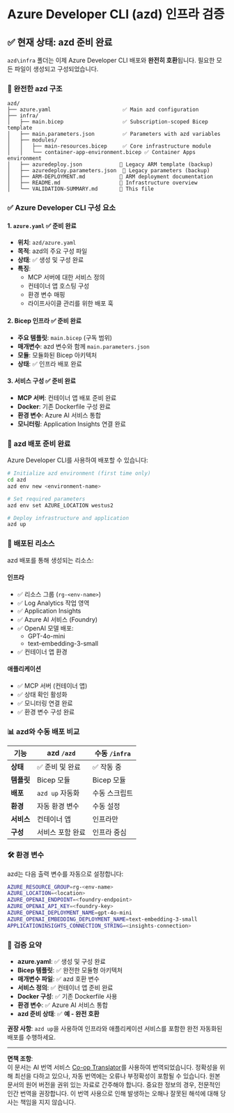 <!--
CO_OP_TRANSLATOR_METADATA:
{
  "original_hash": "20ed201aa472e9936f4e0c5144626011",
  "translation_date": "2025-09-30T12:52:57+00:00",
  "source_file": "azd/infra/VALIDATION-SUMMARY.md",
  "language_code": "ko"
}
-->
# Azure Developer CLI (azd) 인프라 검증

## ✅ **현재 상태: azd 준비 완료**

`azd\infra` 폴더는 이제 Azure Developer CLI 배포와 **완전히 호환**됩니다. 필요한 모든 파일이 생성되고 구성되었습니다.

### 📁 **완전한 azd 구조**
```
azd/
├── azure.yaml                       ✅ Main azd configuration
├── infra/
│   ├── main.bicep                   ✅ Subscription-scoped Bicep template
│   ├── main.parameters.json         ✅ Parameters with azd variables
│   ├── modules/
│   │   ├── main-resources.bicep     ✅ Core infrastructure module
│   │   └── container-app-environment.bicep ✅ Container Apps environment
│   ├── azuredeploy.json            📄 Legacy ARM template (backup)
│   ├── azuredeploy.parameters.json  📄 Legacy parameters (backup)
│   ├── ARM-DEPLOYMENT.md           📄 ARM deployment documentation
│   ├── README.md                   📄 Infrastructure overview
│   └── VALIDATION-SUMMARY.md       📝 This file
```

### ✅ **Azure Developer CLI 구성 요소**

#### 1. `azure.yaml` ✅ **준비 완료**
- **위치**: `azd/azure.yaml`
- **목적**: azd의 주요 구성 파일
- **상태**: ✅ 생성 및 구성 완료
- **특징**:
  - MCP 서버에 대한 서비스 정의
  - 컨테이너 앱 호스팅 구성
  - 환경 변수 매핑
  - 라이프사이클 관리를 위한 배포 훅

#### 2. **Bicep 인프라** ✅ **준비 완료**
- **주요 템플릿**: `main.bicep` (구독 범위)
- **매개변수**: azd 변수와 함께 `main.parameters.json`
- **모듈**: 모듈화된 Bicep 아키텍처
- **상태**: ✅ 인프라 배포 완료

#### 3. **서비스 구성** ✅ **준비 완료**
- **MCP 서버**: 컨테이너 앱 배포 준비 완료
- **Docker**: 기존 Dockerfile 구성 완료
- **환경 변수**: Azure AI 서비스 통합
- **모니터링**: Application Insights 연결 완료

### 🚀 **azd 배포 준비 완료**

Azure Developer CLI를 사용하여 배포할 수 있습니다:

```bash
# Initialize azd environment (first time only)
cd azd
azd env new <environment-name>

# Set required parameters
azd env set AZURE_LOCATION westus2

# Deploy infrastructure and application
azd up
```

### 🎯 **배포된 리소스**

azd 배포를 통해 생성되는 리소스:

#### **인프라**
- ✅ 리소스 그룹 (`rg-<env-name>`)
- ✅ Log Analytics 작업 영역
- ✅ Application Insights
- ✅ Azure AI 서비스 (Foundry)
- ✅ OpenAI 모델 배포:
  - GPT-4o-mini
  - text-embedding-3-small
- ✅ 컨테이너 앱 환경

#### **애플리케이션**
- ✅ MCP 서버 (컨테이너 앱)
- ✅ 상태 확인 활성화
- ✅ 모니터링 연결 완료
- ✅ 환경 변수 구성 완료

### 📊 **azd와 수동 배포 비교**

| 기능 | azd `/azd` | 수동 `/infra` |
|------|------------|---------------|
| **상태** | ✅ 준비 및 완료 | ✅ 작동 중 |
| **템플릿** | Bicep 모듈 | Bicep 모듈 |
| **배포** | `azd up` 자동화 | 수동 스크립트 |
| **환경** | 자동 환경 변수 | 수동 설정 |
| **서비스** | 컨테이너 앱 | 인프라만 |
| **구성** | 서비스 포함 완료 | 인프라 중심 |

### 🛠️ **환경 변수**

azd는 다음 출력 변수를 자동으로 설정합니다:

```bash
AZURE_RESOURCE_GROUP=rg-<env-name>
AZURE_LOCATION=<location>
AZURE_OPENAI_ENDPOINT=<foundry-endpoint>
AZURE_OPENAI_API_KEY=<foundry-key>
AZURE_OPENAI_DEPLOYMENT_NAME=gpt-4o-mini
AZURE_OPENAI_EMBEDDING_DEPLOYMENT_NAME=text-embedding-3-small
APPLICATIONINSIGHTS_CONNECTION_STRING=<insights-connection>
```

### 🚨 **검증 요약**

- **azure.yaml**: ✅ 생성 및 구성 완료
- **Bicep 템플릿**: ✅ 완전한 모듈형 아키텍처
- **매개변수 파일**: ✅ azd 호환 변수
- **서비스 정의**: ✅ 컨테이너 앱 준비 완료
- **Docker 구성**: ✅ 기존 Dockerfile 사용
- **환경 변수**: ✅ Azure AI 서비스 통합
- **azd 준비 상태**: ✅ **예 - 완전 호환**

**권장 사항**: `azd up`을 사용하여 인프라와 애플리케이션 서비스를 포함한 완전 자동화된 배포를 수행하세요.

---

**면책 조항**:  
이 문서는 AI 번역 서비스 [Co-op Translator](https://github.com/Azure/co-op-translator)를 사용하여 번역되었습니다. 정확성을 위해 최선을 다하고 있으나, 자동 번역에는 오류나 부정확성이 포함될 수 있습니다. 원본 문서의 원어 버전을 권위 있는 자료로 간주해야 합니다. 중요한 정보의 경우, 전문적인 인간 번역을 권장합니다. 이 번역 사용으로 인해 발생하는 오해나 잘못된 해석에 대해 당사는 책임을 지지 않습니다.